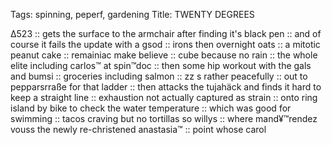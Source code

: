 Tags: spinning, peperf, gardening
Title: TWENTY DEGREES
  
∆523 :: gets the surface to the armchair after finding it's black pen :: and of course it fails the update with a gsod :: irons then overnight oats :: a mitotic peanut cake :: remainiac make believe :: cube because no rain :: the whole elite including carlos™ at spin™doc :: then some hip workout with the gals and bumsi :: groceries including salmon :: zz s rather peacefully :: out to pepparsrraße for that ladder :: then attacks the tujahäck and finds it hard to keep a straight line :: exhaustion not actually captured as strain :: onto ring island by bike to check the water temperature :: which was good for swimming :: tacos craving but no tortillas so willys :: where mand¥™rendez vouss the newly re-christened anastasia™ :: point whose carol  
